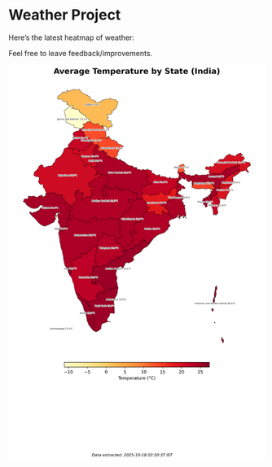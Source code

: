 # Weather Project

Here’s the latest heatmap of weather:

Feel free to leave feedback/improvements.

![India Heatmap](docs/assets/india_heatmap.png?v=F2A9C8)
